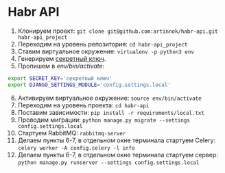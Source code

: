 # Habr API

1. Клонируем проект: `git clone git@github.com:artinnok/habr-api.git habr-api_project`
2. Переходим на уровень репозитория: `cd habr-api_project`
3. Ставим виртуальное окружение: `virtualenv -p python3 env`
4. Генерируем [секретный ключ](http://www.miniwebtool.com/django-secret-key-generator/).
5. Пропишем в *env/bin/activate*:
```bash
export SECRET_KEY='секретный ключ'
export DJANGO_SETTINGS_MODULE='config.settings.local'
```
6. Активируем виртуальное окружение: `source env/bin/activate`
7. Переходим на уровень проекта: `cd habr-api`
8. Поставим зависимости: `pip install -r requirements/local.txt`
9. Проводим миграции: `python manage.py migrate --settings config.settings.local`
10. Стартуем RabbitMQ: `rabbitmq-server`
11. Делаем пункты 6-7, в отдельном окне терминала стартуем Celery: `celery worker -A config.celery -l info`
12. Делаем пункты 6-7, в отдельном окне терминала стартуем сервер: `python manage.py runserver
--settings config.settings.local`
